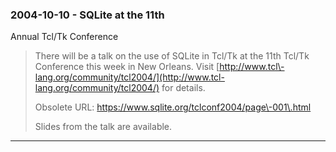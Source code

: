 ### 2004\-10\-10 \- SQLite at the 11th
Annual Tcl/Tk Conference


> There will be a talk on the use of SQLite in Tcl/Tk at the
>  11th Tcl/Tk Conference this week in
>  New Orleans. Visit [http://www.tcl\-lang.org/community/tcl2004/](http://www.tcl-lang.org/community/tcl2004/)
>  for details.  
> 
>  Obsolete URL: https://www.sqlite.org/tclconf2004/page\-001\.html   
> 
>  Slides from the talk are available.



---

